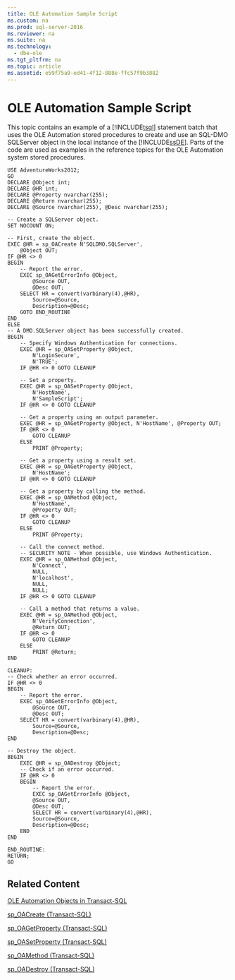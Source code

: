 ```yaml
---
title: OLE Automation Sample Script
ms.custom: na
ms.prod: sql-server-2016
ms.reviewer: na
ms.suite: na
ms.technology: 
  - dbe-ole
ms.tgt_pltfrm: na
ms.topic: article
ms.assetid: e59f75a9-ed41-4f12-888e-ffc57f9b3882
---
```

# OLE Automation Sample Script
  This topic contains an example of a [!INCLUDE[tsql](../../Topics/TopicNameContainA/includes/tsql_md.md)] statement batch that uses the OLE Automation stored procedures to create and use an SQL-DMO SQLServer object in the local instance of the [!INCLUDE[ssDE](../../Topics/TopicNameContainA/includes/ssDE_md.md)]. Parts of the code are used as examples in the reference topics for the OLE Automation system stored procedures.  
  
```  
USE AdventureWorks2012;  
GO  
DECLARE @Object int;  
DECLARE @HR int;  
DECLARE @Property nvarchar(255);  
DECLARE @Return nvarchar(255);  
DECLARE @Source nvarchar(255), @Desc nvarchar(255);  
  
-- Create a SQLServer object.  
SET NOCOUNT ON;  
  
-- First, create the object.  
EXEC @HR = sp_OACreate N'SQLDMO.SQLServer',  
    @Object OUT;  
IF @HR <> 0  
BEGIN  
    -- Report the error.  
    EXEC sp_OAGetErrorInfo @Object,  
        @Source OUT,  
        @Desc OUT;  
    SELECT HR = convert(varbinary(4),@HR),  
        Source=@Source,  
        Description=@Desc;  
    GOTO END_ROUTINE  
END  
ELSE  
-- A DMO.SQLServer object has been successfully created.  
BEGIN  
    -- Specify Windows Authentication for connections.  
    EXEC @HR = sp_OASetProperty @Object,  
        N'LoginSecure',  
        N'TRUE';  
    IF @HR <> 0 GOTO CLEANUP  
  
    -- Set a property.  
    EXEC @HR = sp_OASetProperty @Object,  
        N'HostName',  
        N'SampleScript';  
    IF @HR <> 0 GOTO CLEANUP  
  
    -- Get a property using an output parameter.  
    EXEC @HR = sp_OAGetProperty @Object, N'HostName', @Property OUT;  
    IF @HR <> 0   
        GOTO CLEANUP  
    ELSE  
        PRINT @Property;  
  
    -- Get a property using a result set.  
    EXEC @HR = sp_OAGetProperty @Object,  
        N'HostName';  
    IF @HR <> 0 GOTO CLEANUP  
  
    -- Get a property by calling the method.  
    EXEC @HR = sp_OAMethod @Object,  
        N'HostName',  
        @Property OUT;  
    IF @HR <> 0   
        GOTO CLEANUP  
    ELSE  
        PRINT @Property;  
  
    -- Call the connect method.  
    -- SECURITY NOTE - When possible, use Windows Authentication.  
    EXEC @HR = sp_OAMethod @Object,  
        N'Connect',  
        NULL,  
        N'localhost',  
        NULL,  
        NULL;  
    IF @HR <> 0 GOTO CLEANUP  
  
    -- Call a method that returns a value.  
    EXEC @HR = sp_OAMethod @Object,  
        N'VerifyConnection',  
        @Return OUT;  
    IF @HR <> 0  
        GOTO CLEANUP  
    ELSE  
        PRINT @Return;  
END  
  
CLEANUP:  
-- Check whether an error occurred.  
IF @HR <> 0  
BEGIN  
    -- Report the error.  
    EXEC sp_OAGetErrorInfo @Object,  
        @Source OUT,  
        @Desc OUT;  
    SELECT HR = convert(varbinary(4),@HR),  
        Source=@Source,  
        Description=@Desc;  
END  
  
-- Destroy the object.  
BEGIN  
    EXEC @HR = sp_OADestroy @Object;  
    -- Check if an error occurred.  
    IF @HR <> 0   
    BEGIN  
        -- Report the error.  
        EXEC sp_OAGetErrorInfo @Object,  
        @Source OUT,  
        @Desc OUT;  
        SELECT HR = convert(varbinary(4),@HR),  
        Source=@Source,  
        Description=@Desc;  
    END  
END  
  
END_ROUTINE:  
RETURN;  
GO  
```  
  
## Related Content  
 [OLE Automation Objects in Transact-SQL](../../Topics/TopicNameNotContainA/OLE-Automation-Objects-in-Transact-SQL.md)  
  
 [sp_OACreate &#40;Transact-SQL&#41;](../Topic/sp_OACreate%20\(Transact-SQL\).md)  
  
 [sp_OAGetProperty &#40;Transact-SQL&#41;](../Topic/sp_OAGetProperty%20\(Transact-SQL\).md)  
  
 [sp_OASetProperty &#40;Transact-SQL&#41;](../Topic/sp_OASetProperty%20\(Transact-SQL\).md)  
  
 [sp_OAMethod &#40;Transact-SQL&#41;](../Topic/sp_OAMethod%20\(Transact-SQL\).md)  
  
 [sp_OADestroy &#40;Transact-SQL&#41;](../Topic/sp_OADestroy%20\(Transact-SQL\).md)  
  
  